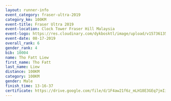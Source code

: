 ```yaml
---
layout: runner-info 
event_category: fraser-ultra-2019 
category_km: 100KM 
event-title: Fraser Ultra 2019 
event-location: Clock Tower Fraser Hill Malaysia 
event-logo: https://res.cloudinary.com/dykbosktl/image/upload/v1573613535/Logo/logo_mfst7w.jpg
event-date: 08-17-2019 
overall_rank: 6
gender_rank: 4
bib: 10004
name: Tho Fatt Liew
first_name: Tho Fatt
last_name: Liew
distance: 100KM
category: 100KM
gender: Male
finish_time: 13-16-37
certificate: https://drive.google.com/file/d/1F4aw21f6z_mLH18E3GEq7jmIiG_cL6G-/view?usp=sharing
---
```

